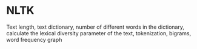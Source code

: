 # NLTK
Text length, text dictionary, number of different words in the dictionary, calculate the lexical diversity parameter of the text, tokenization, bigrams, word frequency graph
